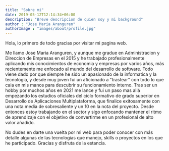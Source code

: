 ```yaml
---
title: "Sobre mi"
date: 2019-05-12T12:14:34+06:00
description: "Breve descripcion de quien soy y mi background"
author : "Jose Maria Aranguren"
authorImage : "images/about/profile.jpg"
---
```


Hola, lo primero de todo gracias por visitar mi pagina web. 

Me llamo Jose Maria Aranguren, y aunque me gradue en Administracion y Direccion de Empresas en el 2015 y he trabajado profesionalmente aplicando mis conocimientos de economia y empresas por varios años, más recientemente me enfocado al mundo del desarrollo de software. Todo viene dado por que siempre he sido un apasionado de la informatica y la tecnologia, y desde muy joven fui un aficionado a "trastear" con todo lo que caia en mis manos para descubrir su funcionamiento interno. 
Tras ser un hobby por muchos años en 2021 me lance y fui un paso mas allá empezando los estudios oficiales del ciclo formativo de grado superior en Desarrollo de Aplicaciones Multiplataforma, que finalice exitosamente con una nota media de sobresaliente y un 10 en la nota del proyecto.
Desde entonces estoy trabajando en el sector y sigo enfocando mantener el ritmo de aprendizaje con el objetivo de convertirme en un profesional de alto valor añadido.

No dudes en darte una vuelta por mi web para poder conocer con más detalle algunas de las tecnologias que manejo, skills o proyectos en los que he participado.
Gracias y disfruta de la estancia.

